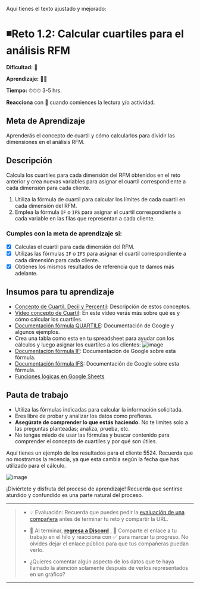 Aquí tienes el texto ajustado y mejorado:

# ◾Reto 1.2: Calcular cuartiles para el análisis RFM

**Dificultad:** 🌻

**Aprendizaje:** 🍯🍯

**Tiempo:** ⏱⏱⏱ 3-5 hrs.

**Reacciona** con :eyes: cuando comiences la lectura y/o actividad.

## Meta de Aprendizaje

Aprenderás el concepto de cuartil y cómo calcularlos para dividir las dimensiones en el análisis RFM.

## Descripción

Calcula los cuartiles para cada dimensión del RFM obtenidos en el reto anterior y crea nuevas variables para asignar el cuartil correspondiente a cada dimensión para cada cliente.

1. Utiliza la fórmula de cuartil para calcular los límites de cada cuartil en cada dimensión del RFM.
2. Emplea la fórmula `IF` o `IFS` para asignar el cuartil correspondiente a cada variable en las filas que representan a cada cliente.

### Cumples con la meta de aprendizaje si:

- [x] Calculas el cuartil para cada dimensión del RFM.
- [x] Utilizas las fórmulas `IF` o `IFS` para asignar el cuartil correspondiente a cada dimensión para cada cliente.
- [x] Obtienes los mismos resultados de referencia que te damos más adelante.

## Insumos para tu aprendizaje

- [Concepto de Cuartil, Decil y Percentil](https://docs.google.com/document/d/1uF-h0giCJjWO6HjSkVP1pIAM1UG6ar2aaFLARWvHdGg/edit?usp=sharing): Descripción de estos conceptos.
- [Video concepto de Cuartil](https://www.loom.com/share/6d80794b67d14d048dfbf112e67e4a79?sid=dad30d47-6aca-400e-8a40-db990f68a311): En este vídeo verás más sobre qué es y cómo calcular los cuartiles.
- [Documentación fórmula QUARTILE](https://support.google.com/docs/answer/3094041?hl=es): Documentación de Google y algunos ejemplos.
- Crea una tabla como esta en tu spreadsheet para ayudar con los cálculos y luego asignar los cuartiles a los clientes:
![image](https://github.com/user-attachments/assets/19534c0e-9453-415f-9f80-9a34d0e1cd9d)
- [Documentación fórmula IF](https://support.google.com/docs/answer/3093364?hl=es): Documentación de Google sobre esta fórmula.
- [Documentación fórmula IFS](https://support.google.com/docs/answer/7014145?hl=es): Documentación de Google sobre esta fórmula.
- [Funciones lógicas en Google Sheets](https://teformas.com/herramientas-google/google-sheets/funciones-logicas-en-google-sheets/)

## Pauta de trabajo

- Utiliza las fórmulas indicadas para calcular la información solicitada.
- Eres libre de probar y analizar los datos como prefieras.
- **Asegúrate de comprender lo que estás haciendo.** No te limites solo a las preguntas planteadas; analiza, prueba, etc.
- No tengas miedo de usar las fórmulas y buscar contenido para comprender el concepto de cuartiles y por qué son útiles.

Aquí tienes un ejemplo de los resultados para el cliente 5524. Recuerda que no mostramos la recencia, ya que esta cambia según la fecha que has utilizado para el cálculo.

![image](https://github.com/user-attachments/assets/56e95563-3c1b-4d30-8a23-74cf6effcb72)

¡Diviértete y disfruta del proceso de aprendizaje! Recuerda que sentirse aturdido y confundido es una parte natural del proceso.

---

> - 💡 Evaluación: Recuerda que puedes pedir la [evaluación de una compañera](../curruculum_model/lea_model_06_assessment.md) antes de terminar tu reto y compartir la URL.
> 
> - :mega: Al terminar, [**regresa a Discord**](https://discord.com/channels/1209273049304666113/1209888657507487744) , 💬 Comparte el enlace a tu trabajo en el hilo y reacciona con ✅ para marcar tu progreso. No olvides dejar el enlace público para que tus compañeras puedan verlo. 
> 
> - ¿Quieres comentar algún aspecto de los datos que te haya llamado la atención solamente después de verlos representados en un gráfico?

---
